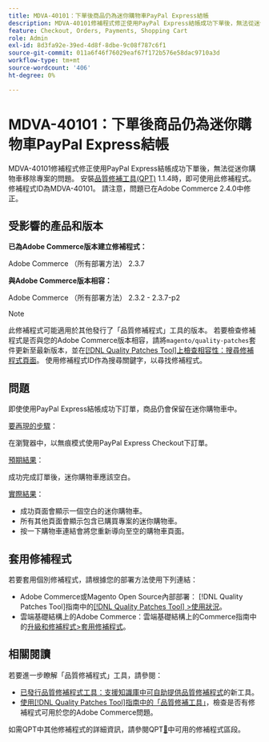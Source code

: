 ```yaml
---
title: MDVA-40101：下單後商品仍為迷你購物車PayPal Express結帳
description: MDVA-40101修補程式修正使用PayPal Express結帳成功下單後，無法從迷你購物車移除專案的問題。 安裝[Quality Patches Tool (QPT)](https://experienceleague.adobe.com/zh-hant/docs/commerce-operations/tools/quality-patches-tool/quality-patches-tool-to-self-serve-quality-patches) 1.1.4時，即可使用此修補程式。 修補程式ID為MDVA-40101。 請注意，問題已在Adobe Commerce 2.4.0中修正。
feature: Checkout, Orders, Payments, Shopping Cart
role: Admin
exl-id: 8d3fa92e-39ed-4d8f-8dbe-9c08f787c6f1
source-git-commit: 011a6f46f76029eaf67f172b576e58dac9710a3d
workflow-type: tm+mt
source-wordcount: '406'
ht-degree: 0%

---
```


# MDVA-40101：下單後商品仍為迷你購物車PayPal Express結帳

MDVA-40101修補程式修正使用PayPal Express結帳成功下單後，無法從迷你購物車移除專案的問題。 安裝[品質修補工具(QPT)](https://experienceleague.adobe.com/zh-hant/docs/commerce-operations/tools/quality-patches-tool/quality-patches-tool-to-self-serve-quality-patches) 1.1.4時，即可使用此修補程式。 修補程式ID為MDVA-40101。 請注意，問題已在Adobe Commerce 2.4.0中修正。

## 受影響的產品和版本

**已為Adobe Commerce版本建立修補程式：**

Adobe Commerce （所有部署方法） 2.3.7

**與Adobe Commerce版本相容：**

Adobe Commerce （所有部署方法） 2.3.2 - 2.3.7-p2

>[!NOTE]
>
>此修補程式可能適用於其他發行了「品質修補程式」工具的版本。 若要檢查修補程式是否與您的Adobe Commerce版本相容，請將`magento/quality-patches`套件更新至最新版本，並在[[!DNL Quality Patches Tool]上檢查相容性：搜尋修補程式頁面](https://experienceleague.adobe.com/zh-hant/docs/commerce-operations/tools/quality-patches-tool/quality-patches-tool-to-self-serve-quality-patches)。 使用修補程式ID作為搜尋關鍵字，以尋找修補程式。

## 問題

即使使用PayPal Express結帳成功下訂單，商品仍會保留在迷你購物車中。

<u>要再現的步驟</u>：

在瀏覽器中，以無痕模式使用PayPal Express Checkout下訂單。

<u>預期結果</u>：

成功完成訂單後，迷你購物車應該空白。

<u>實際結果</u>：

* 成功頁面會顯示一個空白的迷你購物車。
* 所有其他頁面會顯示包含已購買專案的迷你購物車。
* 按一下購物車連結會將您重新導向至空的購物車頁面。

## 套用修補程式

若要套用個別修補程式，請根據您的部署方法使用下列連結：

* Adobe Commerce或Magento Open Source內部部署： [!DNL Quality Patches Tool]指南中的[[!DNL Quality Patches Tool] >使用狀況](/help/tools/quality-patches-tool/usage.md)。
* 雲端基礎結構上的Adobe Commerce：雲端基礎結構上的Commerce指南中的[升級和修補程式>套用修補程式](https://experienceleague.adobe.com/docs/commerce-cloud-service/user-guide/develop/upgrade/apply-patches.html?lang=zh-Hant)。

## 相關閱讀

若要進一步瞭解「品質修補程式」工具，請參閱：

* [已發行品質修補程式工具：支援知識庫中可自助提供品質修補程式](https://experienceleague.adobe.com/zh-hant/docs/commerce-operations/tools/quality-patches-tool/quality-patches-tool-to-self-serve-quality-patches)的新工具。
* [使用[!DNL Quality Patches Tool]指南中的「品質修補工具」](/help/tools/quality-patches-tool/patches-available-in-qpt/check-patch-for-magento-issue-with-magento-quality-patches.md)，檢查是否有修補程式可用於您的Adobe Commerce問題。

如需QPT中其他修補程式的詳細資訊，請參閱QPT[&#128279;](https://experienceleague.adobe.com/tools/commerce-quality-patches/index.html?lang=zh-Hant)中可用的修補程式區段。
